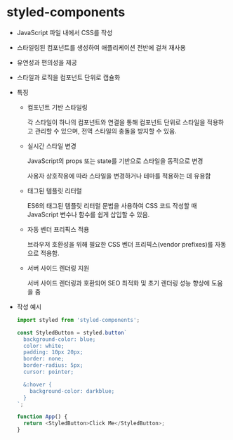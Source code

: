 # styled-components



* JavaScript 파일 내에서 CSS를 작성
* 스타일링된 컴포넌트를 생성하여 애플리케이션 전반에 걸쳐 재사용
* 유연성과 편의성을 제공
* 스타일과 로직을 컴포넌트 단위로 캡슐화
* 특징
  *   컴포넌트 기반 스타일링

      각 스타일이 하나의 컴포넌트와 연결을 통해 컴포넌트 단위로 스타일을 적용하고 관리할 수 있으며, 전역 스타일의 충돌을 방지할 수 있음.
  *   실시간 스타일 변경

      JavaScript의 props 또는 state를 기반으로 스타일을 동적으로 변경

      사용자 상호작용에 따라 스타일을 변경하거나 테마를 적용하는 데 유용함
  *   태그된 템플릿 리터럴

      ES6의 태그된 템플릿 리터럴 문법을 사용하여 CSS 코드 작성할 때 JavaScript 변수나 함수를 쉽게 삽입할 수 있음.
  *   자동 벤더 프리픽스 적용

      브라우저 호환성을 위해 필요한 CSS 벤더 프리픽스(vendor prefixes)를 자동으로 적용함.
  *   서버 사이드 렌더링 지원

      서버 사이드 렌더링과 호환되어 SEO 최적화 및 초기 렌더링 성능 향상에 도움을 줌
*   작성 예시

    ```javascript
    import styled from 'styled-components';

    const StyledButton = styled.button`
      background-color: blue;
      color: white;
      padding: 10px 20px;
      border: none;
      border-radius: 5px;
      cursor: pointer;

      &:hover {
        background-color: darkblue;
      }
    `;

    function App() {
      return <StyledButton>Click Me</StyledButton>;
    }
    ```

